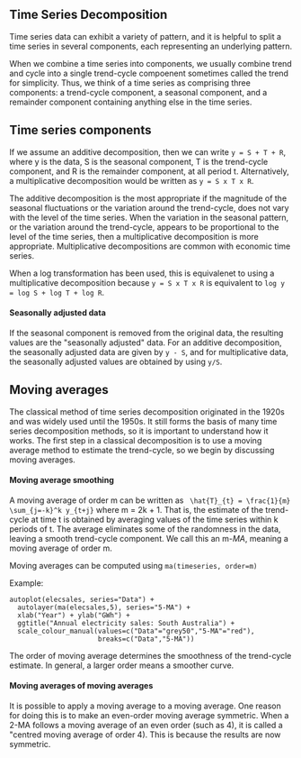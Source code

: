 ## Time Series Decomposition
Time series data can exhibit a variety of pattern, and it is helpful to split a time series in several components, each representing an underlying pattern.

When we combine a time series into components, we usually combine trend and cycle into a single trend-cycle compoenent sometimes called the trend for simplicity.
Thus, we think of a time series as comprising three components: a trend-cycle component, a seasonal component, and a remainder component containing anything else
in the time series.
## Time series components
If we assume an additive decomposition, then we can write ```y = S + T + R```, where y is the data, S is the seasonal component, T is the trend-cycle component,
and R is the remainder component, at all period t. Alternatively, a multiplicative decomposition would be written as ```y = S x T x R```.

The additive decomposition is the most appropriate if the magnitude of the seasonal fluctuations or the variation around the trend-cycle, does not vary with the
level of the time series. When the variation in the seasonal pattern, or the variation around the trend-cycle, appears to be proportional to the level of the time
series, then a multiplicative decomposition is more appropriate. Multiplicative decompositions are common with economic time series.

When a log transformation has been used, this is equivalenet to using a multiplicative decomposition because ```y = S x T x R``` is equivalent to 
```log y = log S + log T + log R```.
#### Seasonally adjusted data
If the seasonal component is removed from the original data, the resulting values are the "seasonally adjusted" data. For an additive decomposition, the seasonally
adjusted data are given by ```y - S```, and for multiplicative data, the seasonally adjusted values are obtained by using ```y/S```.
## Moving averages
The classical method of time series decomposition originated in the 1920s and was widely used until the 1950s. It still forms the basis of many time series
decomposition methods, so it is important to understand how it works. The first step in a classical decomposition is to use a moving average method to estimate the
trend-cycle, so we begin by discussing moving averages.
#### Moving average smoothing
A moving average of order m can be written as ``` \hat{T}_{t} = \frac{1}{m} \sum_{j=-k}^k y_{t+j}``` where m = 2k + 1. That is, the estimate of the trend-cycle at
time t is obtained by averaging values of the time series within k periods of t. The average eliminates some of the randomness in the data, leaving a smooth
trend-cycle component. We call this an m-*MA*, meaning a moving average of order m.

Moving averages can be computed using ```ma(timeseries, order=m)```

Example:
```
autoplot(elecsales, series="Data") + 
  autolayer(ma(elecsales,5), series="5-MA") + 
  xlab("Year") + ylab("GWh") +
  ggtitle("Annual electricity sales: South Australia") +
  scale_colour_manual(values=c("Data"="grey50","5-MA"="red"), 
                      breaks=c("Data","5-MA"))
```
The order of moving average determines the smoothness of the trend-cycle estimate. In general, a larger order means a smoother curve.
#### Moving averages of moving averages
It is possible to apply a moving average to a moving average. One reason for doing this is to make an even-order moving average symmetric. When a 2-MA follows a
moving average of an even order (such as 4), it is called a "centred moving average of order 4). This is because the results are now symmetric.
